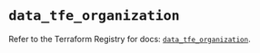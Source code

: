 # `data_tfe_organization`

Refer to the Terraform Registry for docs: [`data_tfe_organization`](https://registry.terraform.io/providers/hashicorp/tfe/0.68.2/docs/data-sources/organization).
